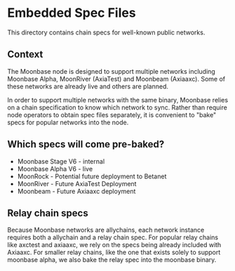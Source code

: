# Embedded Spec Files

This directory contains chain specs for well-known public networks.

## Context

The Moonbase node is designed to support multiple networks including Moonbase Alpha, MoonRiver
(AxiaTest) and Moonbeam (Axiaaxc). Some of these networks are already live and others are planned.

In order to support multiple networks with the same binary, Moonbase relies on a chain specification
to know which network to sync. Rather than require node operators to obtain spec files separately,
it is convenient to "bake" specs for popular networks into the node.

## Which specs will come pre-baked?

- Moonbase Stage V6 - internal
- Moonbase Alpha V6 - live
- MoonRock - Potential future deployment to Betanet
- MoonRiver - Future AxiaTest Deployment
- Moonbeam - Future Axiaaxc deployment

## Relay chain specs

Because Moonbase networks are allychains, each network instance requires both a allychain and a
relay chain spec. For popular relay chains like axctest and axiaaxc, we rely on the specs being
already included with Axiaaxc. For smaller relay chains, like the one that exists solely to support
moonbase alpha, we also bake the relay spec into the moonbase binary.
